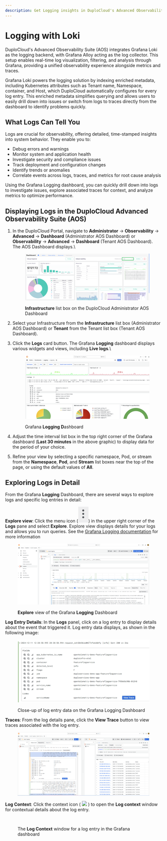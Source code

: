 ```yaml
---
description: Get Logging insights in DuploCloud's Advanced Observability Suite (AOS)
---
```


# Logging with Loki

DuploCloud's Advanced Observability Suite (AOS) integrates Grafana Loki as the logging backend, with Grafana Alloy acting as the log collector. This setup enables real-time log visualization, filtering, and analysis through Grafana, providing a unified observability experience alongside metrics and traces.

Grafana Loki powers the logging solution by indexing enriched metadata, including Kubernetes attributes such as Tenant name, Namespace, container, and Host, which DuploCloud automatically configures for every log entry. This enriched metadata simplifies querying and allows users to easily drill down into issues or switch from logs to traces directly from the dashboard to identify problems quickly.

## What Logs Can Tell You

Logs are crucial for observability, offering detailed, time-stamped insights into system behavior. They enable you to:

* Debug errors and warnings
* Monitor system and application health
* Investigate security and compliance issues
* Track deployment and configuration changes
* Identify trends or anomalies
* Correlate events across logs, traces, and metrics for root cause analysis

Using the Grafana Logging dashboard, you can quickly drill down into logs to investigate issues, explore associated traces for context, and analyze metrics to optimize performance.

## Displaying Logs in the DuploCloud Advanced Observability Suite (AOS)

1.  In the DuploCloud Portal, navigate to **Administrator** -> **Observability** -> **Advanced** -> **Dashboard** (Administrator AOS Dashboard) or **Observability** -> **Advanced** -> **Dashboard** (Tenant AOS Dashboard). The AOS Dashboard displays.\


    <figure><img src="../../.gitbook/assets/infraotel (1).png" alt=""><figcaption><p><strong>Infrastructure</strong> list box on the DuploCloud Administrator AOS Dashboard</p></figcaption></figure>
2. Select your Infrastructure from the **Infrastructure** list box (Administrator AOS Dashboard) or **Tenant** from the Tenant list box (Tenant AOS Dashboard).&#x20;
3.  Click the **Logs** card button. The Grafana **Logging** dashboard displays various widgets and views, including **Live logs**.\


    <figure><img src="../../.gitbook/assets/image (4).png" alt=""><figcaption><p>Grafana <strong>Logging D</strong>ashboard</p></figcaption></figure>




4. Adjust the time interval list box in the top right corner of the Grafana dashboard (**Last 30 minutes** in the above graphic) to display data for the period of your choice.
5. Refine your view by selecting a specific namespace, Pod, or stream from the **Namespace**, **Pod**, and **Stream** list boxes near the top of the page, or using the default values of **All**.

## Exploring Logs in Detail

From the Grafana **Logging** Dashboard, there are several ways to explore logs and specific log entries in detail:&#x20;

**Explore view**:  Click the menu icon (<img src="../../.gitbook/assets/menu icon (2).png" alt="" data-size="line">) in the upper right corner of the **Logs** pane and select **Explore**.  Explore view displays details for your logs and allows you to run queries. See the [Grafana Logging documentation](https://grafana.com/docs/grafana-cloud/visualizations/simplified-exploration/logs/) for more information

<figure><img src="../../.gitbook/assets/image (454).png" alt=""><figcaption><p><strong>Explore</strong> view of the Grafana <strong>Logging</strong> Dashboard</p></figcaption></figure>

**Log Entry Details**: In the **Logs** panel, click on a log entry to display details about the event that triggered it. Log entry data displays, as shown in the following image:

<div align="left"><figure><img src="../../.gitbook/assets/logging info.png" alt="" width="563"><figcaption><p>Close-up of log entry data on the Grafana Logging Dashboard</p></figcaption></figure></div>

**Traces**: From the log details pane, click the **View Trace** button to view traces associated with the log entry.&#x20;

<figure><img src="../../.gitbook/assets/Screenshot (485).png" alt=""><figcaption></figcaption></figure>

**Log Context**: Click the context icon ( ![](https://docs.duplocloud.com/~gitbook/image?url=https%3A%2F%2F2471407984-files.gitbook.io%2F%7E%2Ffiles%2Fv0%2Fb%2Fgitbook-x-prod.appspot.com%2Fo%2Fspaces%252F68cb0s9ce5UIUKWPuYs8%252Fuploads%252FX58Pxdm6agJUZP30GiWm%252Fc1.png%3Falt%3Dmedia%26token%3D77f48d2a-fe61-4130-aeef-78371a715dc2\&width=300\&dpr=4\&quality=100\&sign=64ddabcf\&sv=2) ) to open the **Log context** window for contextual details about the log entry.

<figure><img src="https://docs.duplocloud.com/~gitbook/image?url=https%3A%2F%2F2471407984-files.gitbook.io%2F%7E%2Ffiles%2Fv0%2Fb%2Fgitbook-x-prod.appspot.com%2Fo%2Fspaces%252F68cb0s9ce5UIUKWPuYs8%252Fuploads%252Fu5QP9EOvzLfyecGU7o4x%252Fc2.png%3Falt%3Dmedia%26token%3Debdb05f5-d877-45d0-b387-6f1efb5e42d1&#x26;width=768&#x26;dpr=4&#x26;quality=100&#x26;sign=1b20fe6d&#x26;sv=2" alt=""><figcaption><p>The <strong>Log Context</strong> window for a log entry in the Grafana dashboard</p></figcaption></figure>

